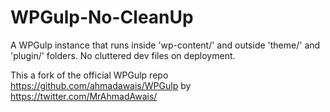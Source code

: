 # WPGulp-No-CleanUp

A WPGulp instance that runs inside 'wp-content/' and outside 'theme/' and 'plugin/' folders. No cluttered dev files on deployment.

This a fork of the official WPGulp repo https://github.com/ahmadawais/WPGulp by https://twitter.com/MrAhmadAwais/
